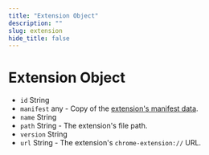 ```yaml
---
title: "Extension Object"
description: ""
slug: extension
hide_title: false
---
```


# Extension Object

* `id` String
* `manifest` any - Copy of the [extension's manifest data](https://developer.chrome.com/extensions/manifest).
* `name` String
* `path` String - The extension's file path.
* `version` String
* `url` String - The extension's `chrome-extension://` URL.
